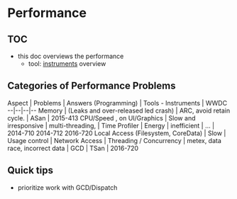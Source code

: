 # Performance

## TOC

* this doc overviews the performance
  * tool: [instruments](instruments) overview

## Categories of Performance Problems

Aspect | Problems | Answers (Programming) | Tools - Instruments | WWDC
--|--|--|--
Memory | (Leaks and over-released led crash) | ARC, avoid retain cycle. | ASan | 2015-413
CPU/Speed , on UI/Graphics | Slow and irresponsive | multi-threading, | Time Profiler |
Energy | inefficient | ... | 2014-710 2014-712 2016-720
Local Access (Filesystem, CoreData) | Slow | Usage control |
Network Access |
Threading / Concurrency | metex, data race, incorrect data | GCD | TSan | 2016-720


## Quick tips

* prioritize work with GCD/Dispatch
